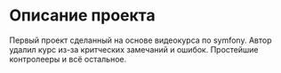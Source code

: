 Описание проекта
========================

Первый проект сделанный на основе видеокурса по symfony. Автор удалил курс из-за критческих замечаний и ошибок.
Простейшие контролееры и всё остальное.

